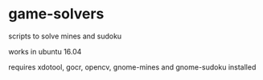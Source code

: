 # game-solvers
scripts to solve mines and sudoku

works in ubuntu 16.04

requires xdotool, gocr, opencv, gnome-mines and gnome-sudoku installed

